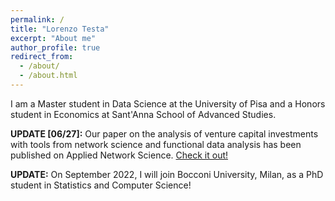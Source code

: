 ```yaml
---
permalink: /
title: "Lorenzo Testa"
excerpt: "About me"
author_profile: true
redirect_from: 
  - /about/
  - /about.html
---
```


I am a Master student in Data Science at the University of Pisa and a Honors student in Economics at Sant'Anna School of Advanced Studies.

**UPDATE [06/27]:** Our paper on the analysis of venture capital investments with tools from network science and functional data analysis has been published on Applied Network Science. [Check it out!](https://doi.org/10.1007/s41109-022-00482-y)

**UPDATE:** On September 2022, I will join Bocconi University, Milan, as a PhD student in Statistics and Computer Science!

